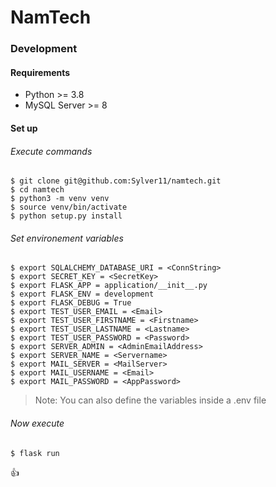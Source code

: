 # NamTech

### Development ###
#### Requirements ####
- Python >= 3.8
- MySQL Server >= 8
#### Set up ####
###### Execute commands ######
```shell
$ git clone git@github.com:Sylver11/namtech.git
$ cd namtech
$ python3 -m venv venv
$ source venv/bin/activate
$ python setup.py install
```

###### Set environement variables ######
```shell
$ export SQLALCHEMY_DATABASE_URI = <ConnString>
$ export SECRET_KEY = <SecretKey>
$ export FLASK_APP = application/__init__.py
$ export FLASK_ENV = development
$ export FLASK_DEBUG = True
$ export TEST_USER_EMAIL = <Email>
$ export TEST_USER_FIRSTNAME = <Firstname>
$ export TEST_USER_LASTNAME = <Lastname>
$ export TEST_USER_PASSWORD = <Password>
$ export SERVER_ADMIN = <AdminEmailAddress>
$ export SERVER_NAME = <Servername>
$ export MAIL_SERVER = <MailServer>
$ export MAIL_USERNAME = <Email>
$ export MAIL_PASSWORD = <AppPassword>
```
> Note: You can also define the variables inside a .env file

###### Now execute ######
```shell
$ flask run
```

:thumbsup:

